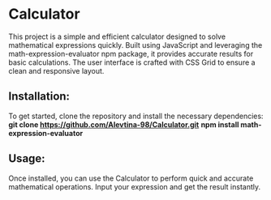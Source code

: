 # Calculator

This project is a simple and efficient calculator designed to solve mathematical expressions quickly. Built using JavaScript and leveraging the math-expression-evaluator npm package, it provides accurate results for basic calculations. The user interface is crafted with CSS Grid to ensure a clean and responsive layout.

## Installation:
To get started, clone the repository and install the necessary dependencies:
**git clone https://github.com/Alevtina-98/Calculator.git** 
**npm install math-expression-evaluator**

## Usage:
Once installed, you can use the Calculator to perform quick and accurate mathematical operations. Input your expression and get the result instantly.
